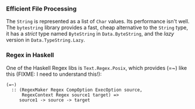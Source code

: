 ### Efficient File Processing

The `String` is represented as a list of `Char` values. Its performance isn't well. The `bytestring` library provides a fast, cheap alternative to the `String` type, it has a _strict_ type named `ByteString` in `Data.ByteString`, and the _lazy_ version in `Data.TypeString.Lazy`.

### Regex in Haskell

One of the Haskell Regex libs is `Text.Regex.Posix`, which provides (=~) like this (FIXME: I need to understand this!):

    (=~)
      :: (RegexMaker Regex CompOption ExecOption source,
          RegexContext Regex source1 target) =>
         source1 -> source -> target

